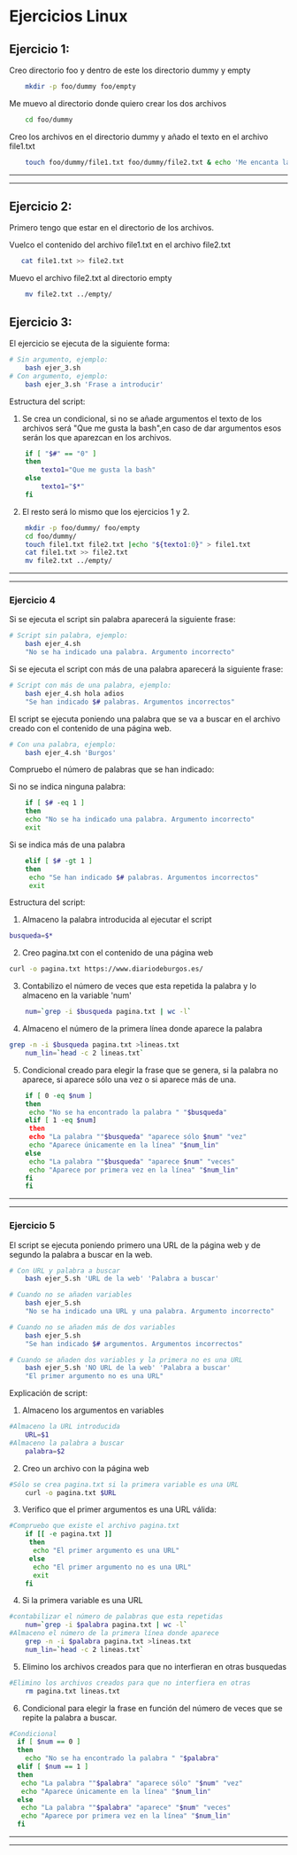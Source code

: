 # Ejercicios Linux

## Ejercicio 1:
Creo directorio foo y dentro de este los directorio dummy y empty
```bash
	mkdir -p foo/dummy foo/empty
```
Me muevo al directorio donde quiero crear los dos archivos
```bash
	cd foo/dummy 
```
Creo los archivos en el directorio dummy y añado el texto en el archivo file1.txt
```bash
	touch foo/dummy/file1.txt foo/dummy/file2.txt & echo 'Me encanta la bash' > foo/dummy/file1.txt
```
___
___
## Ejercicio 2:
Primero tengo que estar en el directorio de los archivos.

Vuelco el contenido del archivo file1.txt en el archivo file2.txt
 ```bash
	cat file1.txt >> file2.txt
``` 
Muevo el archivo file2.txt al directorio empty
```bash
	mv file2.txt ../empty/
```

## Ejercicio 3:

El ejercicio se ejecuta de la siguiente forma:

```bash
# Sin argumento, ejemplo:
	bash ejer_3.sh
# Con argumento, ejemplo:
	bash ejer_3.sh 'Frase a introducir'
```
Estructura del script:

1. Se crea un condicional, si no se añade argumentos el texto de los archivos será "Que me gusta la bash",en caso de dar argumentos esos serán los que aparezcan en los archivos.
```bash
	if [ "$#" == "0" ]
	then       	
		texto1="Que me gusta la bash"
	else
		texto1="$*"
	fi
```
2. El resto será lo mismo que los ejercicios 1 y 2.
```bash
	mkdir -p foo/dummy/ foo/empty
	cd foo/dummy/
	touch file1.txt file2.txt |echo "${texto1:0}" > file1.txt
	cat file1.txt >> file2.txt
	mv file2.txt ../empty/
```
___
___
### Ejercicio 4
Si se ejecuta el script sin palabra aparecerá la siguiente frase:
```bash
# Script sin palabra, ejemplo:
	bash ejer_4.sh 
	"No se ha indicado una palabra. Argumento incorrecto"
```
Si se ejecuta el script con más de una palabra aparecerá la siguiente frase:
```bash
# Script con más de una palabra, ejemplo:
	bash ejer_4.sh hola adios 
	"Se han indicado $# palabras. Argumentos incorrectos"	
```
El script se ejecuta poniendo una palabra que se va a buscar en el archivo creado con el contenido de una página web.
```bash
# Con una palabra, ejemplo:
	bash ejer_4.sh 'Burgos'
```
Compruebo el número de palabras que se han indicado:

Si no se indica ninguna palabra:
```bash
	if [ $# -eq 1 ]
	then
 	echo "No se ha indicado una palabra. Argumento incorrecto"
 	exit
```
Si se indica más de una palabra
```bash
	elif [ $# -gt 1 ]
	then
	 echo "Se han indicado $# palabras. Argumentos incorrectos"	
	 exit
 ```
Estructura del script:
1. Almaceno la palabra introducida al ejecutar el script
```bash
busqueda=$*
```
2. Creo pagina.txt con el contenido de una página web
```bash
curl -o pagina.txt https://www.diariodeburgos.es/
```
3. Contabilizo el número de veces que esta repetida la palabra y lo almaceno en la variable 'num'
```bash
	num=`grep -i $busqueda pagina.txt | wc -l`
```
4. Almaceno el número de la primera línea donde aparece la palabra
```bash
grep -n -i $busqueda pagina.txt >lineas.txt
	num_lin=`head -c 2 lineas.txt`
```
5. Condicional creado para elegir la frase que se genera, si la palabra no aparece, si aparece sólo una vez o si aparece más de una.
```bash
	if [ 0 -eq $num ]
	then
	 echo "No se ha encontrado la palabra " "$busqueda"
	elif [ 1 -eq $num]
	 then	
	 echo "La palabra ""$busqueda" "aparece sólo $num" "vez" 
	 echo "Aparece únicamente en la línea" "$num_lin"
	else    	
	 echo "La palabra ""$busqueda" "aparece $num" "veces"
	 echo "Aparece por primera vez en la línea" "$num_lin"
	fi
	fi
```
___
___
### Ejercicio 5
El script se ejecuta poniendo primero una URL de la página web y de segundo la palabra a buscar en la web.
```bash
# Con URL y palabra a buscar
	bash ejer_5.sh 'URL de la web' 'Palabra a buscar' 

# Cuando no se añaden variables
	bash ejer_5.sh 
	"No se ha indicado una URL y una palabra. Argumento incorrecto"

# Cuando no se añaden más de dos variables
	bash ejer_5.sh 
 	"Se han indicado $# argumentos. Argumentos incorrectos"	

# Cuando se añaden dos variables y la primera no es una URL
	bash ejer_5.sh 'NO URL de la web' 'Palabra a buscar'
 	"El primer argumento no es una URL"
```
Explicación de script:
1. Almaceno los argumentos en variables
```bash
#Almaceno la URL introducida
	URL=$1
#Almaceno la palabra a buscar
	palabra=$2
```
2. Creo un archivo con la página web
```bash
#Sólo se crea pagina.txt si la primera variable es una URL
	curl -o pagina.txt $URL 
```
3. Verifico que el primer argumentos es una URL válida:
```bash
#Compruebo que existe el archivo pagina.txt
	if [[ -e pagina.txt ]]
	 then
	  echo "El primer argumento es una URL"
	 else
	  echo "El primer argumento no es una URL"
	  exit
	fi
```
4. Si la primera variable es una URL
```bash
#contabilizar el número de palabras que esta repetidas
	num=`grep -i $palabra pagina.txt | wc -l`
#Almaceno el número de la primera línea donde aparece
	grep -n -i $palabra pagina.txt >lineas.txt
	num_lin=`head -c 2 lineas.txt`   
```
5. Elimino los archivos creados para que no interfieran en otras busquedas
```bash
#Elimino los archivos creados para que no interfiera en otras
	rm pagina.txt lineas.txt
```
6. Condicional para elegir la frase en función del número de veces que se repite la palabra a buscar.
```bash
#Condicional
  if [ $num == 0 ]
  then
    echo "No se ha encontrado la palabra " "$palabra"
  elif [ $num == 1 ]
  then	
   echo "La palabra ""$palabra" "aparece sólo" "$num" "vez" 
   echo "Aparece únicamente en la línea" "$num_lin"
  else    	
   echo "La palabra ""$palabra" "aparece" "$num" "veces"
   echo "Aparece por primera vez en la línea" "$num_lin"
  fi
```
___
___